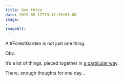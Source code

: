 ```yaml
---
title: One thing
date: 2019-05-12T19:11:33+01:00
image: 
- 
imageAlt: 
---
```


A #ForestGarden is not just one thing. 

Obv. 

It’s a lot of things, pieced together in [a particular way](https://www.forestgarden.wales/blog/what-is-a-forest-garden/).

There, enough thoughts for one day…

